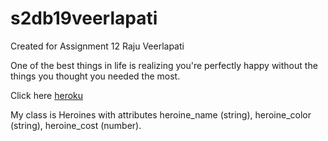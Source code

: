# s2db19veerlapati
Created for Assignment 12 Raju Veerlapati 

One of the best things in life is realizing you're perfectly happy without the things you thought you needed the most.

Click here [heroku](https://s2db19veerlapati.herokuapp.com/)

My class is Heroines with attributes heroine_name (string), heroine_color (string), heroine_cost (number).